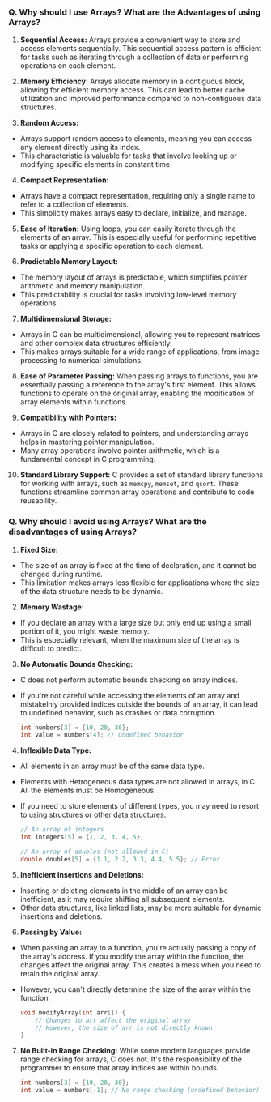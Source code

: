 ### Q. Why should I use Arrays? What are the Advantages of using Arrays?

1. **Sequential Access:** 
Arrays provide a convenient way to store and access elements sequentially. This sequential access pattern is efficient for tasks such as iterating through a collection of data or performing operations on each element.

2. **Memory Efficiency:** 
Arrays allocate memory in a contiguous block, allowing for efficient memory access. This can lead to better cache utilization and improved performance compared to non-contiguous data structures.

3. **Random Access:** 
* Arrays support random access to elements, meaning you can access any element directly using its index. 
* This characteristic is valuable for tasks that involve looking up or modifying specific elements in constant time.

4. **Compact Representation:** 
* Arrays have a compact representation, requiring only a single name to refer to a collection of elements. 
* This simplicity makes arrays easy to declare, initialize, and manage.

5. **Ease of Iteration:** 
Using loops, you can easily iterate through the elements of an array. This is especially useful for performing repetitive tasks or applying a specific operation to each element.

6. **Predictable Memory Layout:** 
* The memory layout of arrays is predictable, which simplifies pointer arithmetic and memory manipulation. 
* This predictability is crucial for tasks involving low-level memory operations.

7. **Multidimensional Storage:** 
* Arrays in C can be multidimensional, allowing you to represent matrices and other complex data structures efficiently. 
* This makes arrays suitable for a wide range of applications, from image processing to numerical simulations.

8. **Ease of Parameter Passing:** 
When passing arrays to functions, you are essentially passing a reference to the array's first element. This allows functions to operate on the original array, enabling the modification of array elements within functions.

9. **Compatibility with Pointers:** 
* Arrays in C are closely related to pointers, and understanding arrays helps in mastering pointer manipulation. 
* Many array operations involve pointer arithmetic, which is a fundamental concept in C programming.

10. **Standard Library Support:** C provides a set of standard library functions for working with arrays, such as `memcpy`, `memset`, and `qsort`. These functions streamline common array operations and contribute to code reusability.


### Q. Why should I avoid using Arrays? What are the disadvantages of using Arrays?

1. **Fixed Size:** 
* The size of an array is fixed at the time of declaration, and it cannot be changed during runtime. 
* This limitation makes arrays less flexible for applications where the size of the data structure needs to be dynamic.

2. **Memory Wastage:** 
* If you declare an array with a large size but only end up using a small portion of it, you might waste memory. 
* This is especially relevant, when the maximum size of the array is difficult to predict.

3. **No Automatic Bounds Checking:** 
* C does not perform automatic bounds checking on array indices. 
* If you're not careful while accessing the elements of an array and mistakelnly provided indices outside the bounds of an array, it can lead to undefined behavior, such as crashes or data corruption.

    ```c
    int numbers[3] = {10, 20, 30};
    int value = numbers[4]; // Undefined behavior
    ```

4. **Inflexible Data Type:** 
* All elements in an array must be of the same data type. 
* Elements with Hetrogeneous data types are not allowed in arrays, in C. All the elements must be Homogeneous.
* If you need to store elements of different types, you may need to resort to using structures or other data structures.

    ```c
    // An array of integers
    int integers[5] = {1, 2, 3, 4, 5};

    // An array of doubles (not allowed in C)
    double doubles[5] = {1.1, 2.2, 3.3, 4.4, 5.5}; // Error
    ```

5. **Inefficient Insertions and Deletions:** 
* Inserting or deleting elements in the middle of an array can be inefficient, as it may require shifting all subsequent elements. 
* Other data structures, like linked lists, may be more suitable for dynamic insertions and deletions.

6. **Passing by Value:** 
* When passing an array to a function, you're actually passing a copy of the array's address. If you modify the array within the function, the changes affect the original array. This creates a mess when you need to retain the original array.
* However, you can't directly determine the size of the array within the function.

    ```c
    void modifyArray(int arr[]) {
        // Changes to arr affect the original array
        // However, the size of arr is not directly known
    }
    ```

7. **No Built-in Range Checking:** While some modern languages provide range checking for arrays, C does not. It's the responsibility of the programmer to ensure that array indices are within bounds.

    ```c
    int numbers[3] = {10, 20, 30};
    int value = numbers[-1]; // No range checking (undefined behavior)
    ```